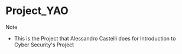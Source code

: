 # Project_YAO

>[!NOTE]
>
>* This is the Project that Alessandro Castelli does for Introduction to Cyber Security's Project





 
